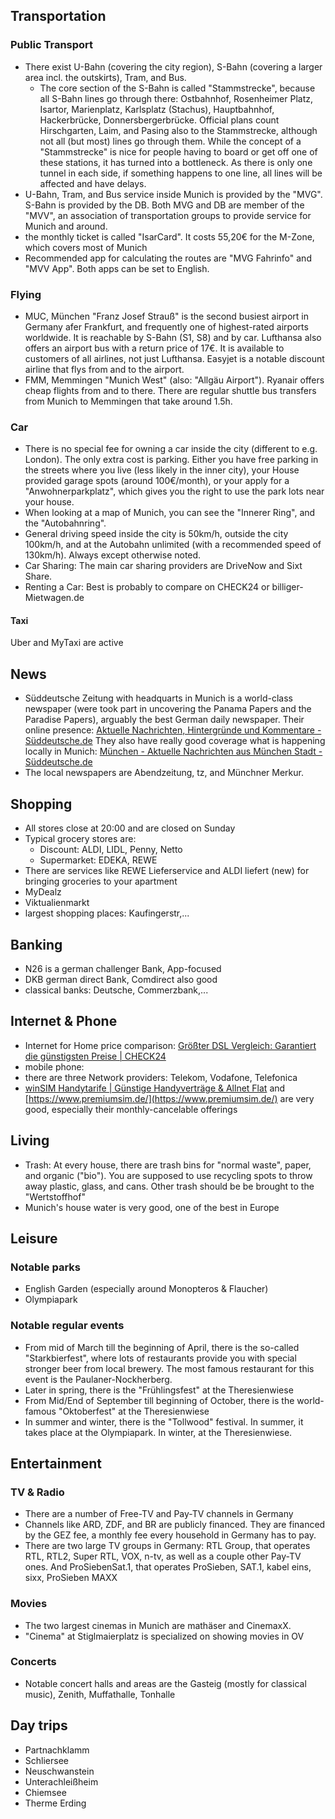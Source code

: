 ## Transportation
### Public Transport
* There exist U-Bahn (covering the city region), S-Bahn (covering a larger area incl. the outskirts), Tram, and Bus.
  * The core section of the S-Bahn is called "Stammstrecke", because all S-Bahn lines go through there: Ostbahnhof, Rosenheimer Platz, Isartor, Marienplatz, Karlsplatz (Stachus), Hauptbahnhof, Hackerbrücke, Donnersbergerbrücke. Official plans count Hirschgarten, Laim, and Pasing also to the Stammstrecke, although not all (but most) lines go through them. While the concept of a "Stammstrecke" is nice for people having to board or get off one of these stations, it has turned into a bottleneck. As there is only one tunnel in each side, if something happens to one line, all lines will be affected and have delays.
* U-Bahn, Tram, and Bus service inside Munich is provided by the "MVG". S-Bahn is provided by the DB. Both MVG and DB are member of the "MVV", an association of transportation groups to provide service for Munich and around.
* the monthly ticket is called "IsarCard". It costs 55,20€ for the M-Zone, which covers most of Munich
* Recommended app for calculating the routes are "MVG Fahrinfo" and "MVV App". Both apps can be set to English.

### Flying
* MUC, München "Franz Josef Strauß" is the second busiest airport in Germany afer Frankfurt, and frequently one of highest-rated airports worldwide. It is reachable by S-Bahn (S1, S8) and by car. Lufthansa also offers an airport bus with a return price of 17€. It is available to customers of all airlines, not just Lufthansa. Easyjet is a notable discount airline that flys from and to the airport.
* FMM, Memmingen "Munich West" (also: "Allgäu Airport"). Ryanair offers cheap flights from and to there. There are regular shuttle bus transfers from Munich to Memmingen that take around 1.5h. 

### Car

* There is no special fee for owning a car inside the city (different to e.g. London). The only extra cost is parking. Either you have free parking in the streets where you live (less likely in the inner city), your House provided garage spots (around 100€/month), or your apply for a "Anwohnerparkplatz", which gives you the right to use the park lots near your house.
* When looking at a map of Munich, you can see the "Innerer Ring", and the "Autobahnring". 
* General driving speed inside the city is 50km/h, outside the city 100km/h, and at the Autobahn unlimited (with a recommended speed of 130km/h). Always except otherwise noted.
* Car Sharing: The main car sharing providers are DriveNow and Sixt Share.
* Renting a Car: Best is probably to compare on CHECK24 or billiger-Mietwagen.de

#### Taxi

Uber and MyTaxi are active

## News

* Süddeutsche Zeitung with headquarts in Munich is a world-class newspaper (were took part in uncovering the Panama Papers and the Paradise Papers), arguably the best German daily newspaper. Their online presence: [Aktuelle Nachrichten, Hintergründe und Kommentare - Süddeutsche.de](https://www.sueddeutsche.de/) They also have really good  coverage what is happening locally in Munich: [München - Aktuelle Nachrichten aus München Stadt - Süddeutsche.de](https://www.sueddeutsche.de/muenchen)
* The local newspapers are Abendzeitung, tz, and Münchner Merkur.

## Shopping

* All stores close at 20:00 and are closed on Sunday
* Typical grocery stores are:
  * Discount: ALDI, LIDL, Penny, Netto
  * Supermarket: EDEKA, REWE
* There are services like REWE Lieferservice and ALDI liefert (new) for bringing groceries to your apartment
* MyDealz
* Viktualienmarkt
* largest shopping places: Kaufingerstr,...

## Banking

* N26 is a german challenger Bank, App-focused
* DKB german direct Bank, Comdirect also good
* classical banks: Deutsche, Commerzbank,...

## Internet & Phone

* Internet for Home price comparison: [Größter DSL Vergleich: Garantiert die günstigsten Preise | CHECK24](https://m.check24.de/dsl/)
* mobile phone:
* there are three Network providers: Telekom, Vodafone, Telefonica
* [winSIM Handytarife | Günstige Handyverträge & Allnet Flat](https://www.winsim.de/) and [https://www.premiumsim.de/](https://www.premiumsim.de/) are very good, especially their monthly-cancelable offerings

## Living

* Trash: At every house, there are trash bins for "normal waste", paper, and organic ("bio"). You are supposed to use recycling spots to throw away plastic, glass, and cans. Other trash should be be brought to the "Wertstoffhof"
* Munich's house water is very good, one of the best in Europe

## Leisure

### Notable parks
- English Garden (especially around Monopteros & Flaucher)
- Olympiapark

### Notable regular events
- From mid of March till the beginning of April, there is the so-called "Starkbierfest", where lots of restaurants provide you with special stronger beer from local brewery. The most famous restaurant for this event is the Paulaner-Nockherberg.
- Later in spring, there is the "Frühlingsfest" at the Theresienwiese
- From Mid/End of September till beginning of October, there is the world-famous "Oktoberfest" at the Theresienwiese
- In summer and winter, there is the "Tollwood" festival. In summer, it takes place at the Olympiapark. In winter, at the Theresienwiese.

## Entertainment

### TV & Radio

- There are a number of Free-TV and Pay-TV channels in Germany
- Channels like ARD, ZDF, and BR are publicly financed. They are financed by the GEZ fee, a monthly fee every household in Germany has to pay.
- There are two large TV groups in Germany: RTL Group, that operates RTL, RTL2, Super RTL, VOX, n-tv, as well as a couple other Pay-TV ones. And ProSiebenSat.1, that operates ProSieben, SAT.1, kabel eins, sixx, ProSieben MAXX

### Movies

- The two largest cinemas in Munich are mathäser and CinemaxX. 
- "Cinema" at Stiglmaierplatz is specialized on showing movies in OV

### Concerts

- Notable concert halls and areas are the Gasteig (mostly for classical music), Zenith, Muffathalle, Tonhalle

## Day trips

* Partnachklamm
* Schliersee
* Neuschwanstein
* Unterachleißheim
* Chiemsee
* Therme Erding